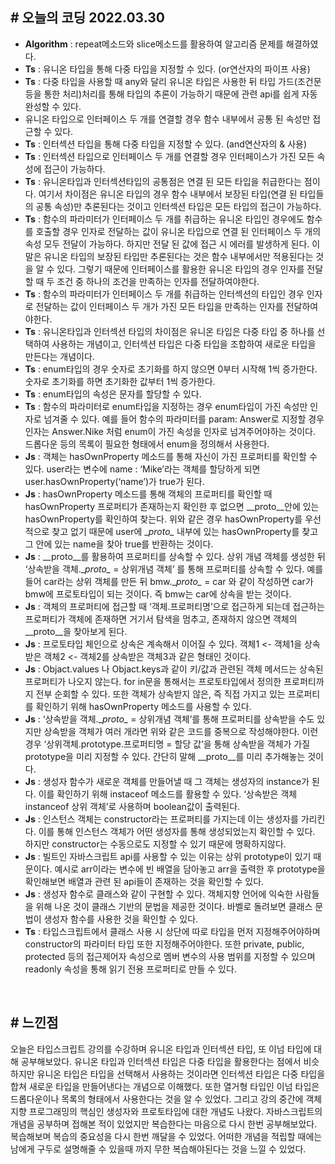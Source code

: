 ## # 오늘의 코딩 2022.03.30
- **Algorithm** : repeat메소드와 slice메소드를 활용하여 알고리즘 문제를 해결하였다.
- **Ts** : 유니온 타입을 통해 다중 타입을 지정할 수 있다. (or연산자의 파이프 사용)
- **Ts** : 다중 타입을 사용할 때 any와 달리 유니온 타입은 사용한 뒤 타입 가드(조건문 등을 통한 처리)처리를 통해 타입의 추론이 가능하기 때문에 관련 api를 쉽게 자동 완성할 수 있다.
- 유니온 타입으로 인터페이스 두 개를 연결할 경우 함수 내부에서 공통 된 속성만 접근할 수 있다.
- **Ts** : 인터섹션 타입을 통해 다중 타입을 지정할 수 있다. (and연산자의 & 사용)
- **Ts** : 인터섹션 타입으로 인터페이스 두 개를 연결할 경우 인터페이스가 가진 모든 속성에 접근이 가능하다.
- **Ts** : 유니온타입과 인터섹션타입의 공통점은 연결 된 모든 타입을 취급한다는 점이다. 여기서 차이점은 유니온 타입의 경우 함수 내부에서 보장된 타입(연결 된 타입들의 공통 속성)만 추론된다는 것이고 인터섹션 타입은 모든 타입의 접근이 가능하다.
- **Ts** : 함수의 파라미터가 인터페이스 두 개를 취급하는 유니온 타입인 경우에도 함수를 호출할 경우 인자로 전달하는 값이 유니온 타입으로 연결 된 인터페이스 두 개의 속성 모두 전달이 가능하다. 하지만 전달 된 값에 접근 시 에러를 발생하게 된다. 이 말은 유니온 타입의 보장된 타입만 추론된다는 것은 함수 내부에서만 적용된다는 것을 알 수 있다. 그렇기 때문에 인터페이스를 활용한 유니온 타입의 경우 인자를 전달할 때 두 조건 중 하나의 조건을 만족하는 인자를 전달하여야한다.
- **Ts** : 함수의 파라미터가 인터페이스 두 개를 취급하는 인터섹션의 타입인 경우 인자로 전달하는 값이 인터페이스 두 개가 가진 모든 타입을 만족하는 인자를 전달하여야한다.
- **Ts** : 유니온타입과 인터섹션 타입의 차이점은 유니온 타입은 다중 타입 중 하나를 선택하여 사용하는 개념이고, 인터섹션 타입은 다중 타입을 조합하여 새로운 타입을 만든다는 개념이다.
- **Ts** : enum타입의 경우 숫자로 초기화를 하지 않으면 0부터 시작해 1씩 증가한다. 숫자로 초기화를 하면 초기화한 값부터 1씩 증가한다.
- **Ts** : enum타입의 속성은 문자를 할당할 수 있다.
- **Ts** : 함수의 파라미터로 enum타입을 지정하는 경우 enum타입이 가진 속성만 인자로 넘겨줄 수 있다. 예를 들어 함수의 파라미터를 param: Answer로 지정할 경우 인자는 Answer.Nike 처럼 enum이 가진 속성을 인자로 넘겨주어야하는 것이다. 드롭다운 등의 목록이 필요한 형태에서 enum을 정의해서 사용한다.
- **Js** : 객체는 hasOwnProperty 메소드를 통해 자신이 가진 프로퍼티를 확인할 수 있다. user라는 변수에 name : ‘Mike’라는 객체를 할당하게 되면 user.hasOwnProperty(‘name’)가 true가 된다.
- **Js** : hasOwnProperty 메소드를 통해 객체의 프로퍼티를 확인할 때 hasOwnProperty 프로퍼티가 존재하는지 확인한 후 없으면 \__proto\__안에 있는 hasOwnProperty를 확인하여 찾는다. 위와 같은 경우 hasOwnProperty를 우선적으로 찾고 없기 때문에 user에 \__proto\__ 내부에 있는 hasOwnProperty를 찾고 그 안에 있는 name을 찾아 true를 반환하는 것이다.
- **Js** : \__proto\__를 활용하여 프로퍼티를 상속할 수 있다. 상위 개념 객체를 생성한 뒤 ‘상속받을 객체.\__proto\__ = 상위개념 객체’ 를 통해 프로퍼티를 상속할 수 있다. 예를 들어 car라는 상위 객체를 만든 뒤 bmw.\__proto\__ = car 와 같이 작성하면 car가 bmw에 프로토타입이 되는 것이다. 즉 bmw는 car에 상속을 받는 것이다.
- **Js** : 객체의 프로퍼티에 접근할 때 ‘객체.프로퍼티명’으로 접근하게 되는데 접근하는 프로퍼티가 객체에 존재하면 거기서 탐색을 멈추고, 존재하지 않으면 객체의 \__proto\__을 찾아보게 된다.
- **Js** : 프로토타입 체인으로 상속은 계속해서 이어질 수 있다. 객체1 <- 객체1을 상속받은 객체2 <- 객체2를 상속받은 객체3과 같은 형태인 것이다.
- **Js** : Objact.values 나 Objact.keys과 같이 키/값과 관련된 객체 메서드는 상속된 프로퍼티가 나오지 않는다. for in문을 통해서는 프로토타입에서 정의한 프로퍼티까지 전부 순회할 수 있다. 또한 객체가 상속받지 않은, 즉 직접 가지고 있는 프로퍼티를 확인하기 위해 hasOwnProperty 메소드를 사용할 수 있다. 
- **Js** : ‘상속받을 객체.\__proto\__ = 상위개념 객체’를 통해 프로퍼티를 상속받을 수도 있지만 상속받을 객체가 여러 개라면 위와 같은 코드를 중복으로 작성해야한다. 이런 경우 ‘상위객체.prototype.프로퍼티명 =  할당 값’을 통해 상속받을 객체가 가질 prototype을 미리 지정할 수 있다. 간단히 말해 \__proto\__를 미리 추가해놓는 것이다.
- **Js** : 생성자 함수가 새로운 객체를 만들어낼 때 그 객체는 생성자의 instance가 된다. 이를 확인하기 위해 instaceof 메소드를 활용할 수 있다. ‘상속받은 객체 instanceof 상위 객체’로 사용하며 boolean값이 출력된다.
- **Js** : 인스턴스 객체는 constructor라는 프로퍼티를 가지는데 이는 생성자를 가리킨다. 이를 통해 인스턴스 객체가 어떤 생성자를 통해 생성되었는지 확인할 수 있다. 하지만 constructor는 수동으로도 지정할 수 있기 때문에 명확하지않다.
- **Js** : 빌트인 자바스크립트 api를 사용할 수 있는 이유는 상위 prototype이 있기 때문이다. 예시로 arr이라는 변수에 빈 배열을 담아놓고 arr을 출력한 후 prototype을 확인해보면 배열과 관련 된 api들이 존재하는 것을 확인할 수 있다.
- **Js** : 생성자 함수로 클래스와 같이 구현할 수 있다. 객체지향 언어에 익숙한 사람들을 위해 나온 것이 클래스 기반의 문법을 제공한 것이다. 바벨로 돌려보면 클래스 문법이 생성자 함수를 사용한 것을 확인할 수 있다.
- **Ts** : 타입스크립트에서 클래스 사용 시 상단에 따로 타입을 먼저 지정해주어야하며 constructor의 파라미터 타입 또한 지정해주어야한다. 또한 private, public, protected 등의 접근제어자 속성으로 멤버 변수의 사용 범위를 지정할 수 있으며 readonly 속성을 통해 읽기 전용 프로퍼티로 만들 수 있다.

<br>

## # 느낀점
오늘은 타입스크립트 강의를 수강하며 유니온 타입과 인터섹션 타입, 또 이넘 타입에 대해 공부해보았다. 유니온 타입과 인터섹션 타입은 다중 타입을 활용한다는 점에서 비슷하지만 유니온 타입은 타입을 선택해서 사용하는 것이라면 인터섹션 타입은 다중 타입을 합쳐 새로운 타입을 만들어낸다는 개념으로 이해했다. 또한 열거형 타입인 이넘 타입은 드롭다운이나 목록의 형태에서 사용한다는 것을 알 수 있었다. 그리고 강의 중간에 객체 지향 프로그래밍의 핵심인 생성자와 프로토타입에 대한 개념도 나왔다. 자바스크립트의 개념을 공부하며 접해본 적이 있었지만 복습한다는 마음으로 다시 한번 공부해보았다. 복습해보며 복습의 중요성을 다시 한번 깨달을 수 있었다. 어떠한 개념을 적립할 때에는 남에게 구두로 설명해줄 수 있을때 까지 무한 복습해야된다는 것을 느낄 수 있었다.
